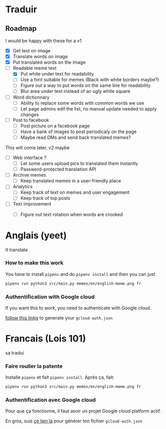 # Traduir

## Roadmap

I would be happy with these for a v1

- [x] Get text on image
- [x] Translate words on image
- [x] Put translated words on the image
- [ ] Readable meme text  
  - [x] Put white under text for readability
  - [ ] Use a font suitable for memes (Black with white borders maybe?)
  - [ ] Figure out a way to put words on the same line for readability
  - [ ] Blur area under text instead of an ugly white square
- [ ] Word dictionnary
  - [ ] Ability to replace some words with common words we use
  - [ ] Let page admins edit the list, no manual update needed to apply changes
- [ ] Post to facebook
  - [ ] Post picture on a facebook page
  - [ ] Have a bank of images to post periodicaly on the page
  - [ ] Maybe read DMs and send back translated memes?

This will come later, v2 maybe

- [ ] Web interface ?
  - [ ] Let some users upload pics to translated them instantly
  - [ ] Password-protected translation API
- [ ] Archive memes
  - [ ] Keep translated memes in a user-friendly place
- [ ] Analytics
  - [ ] Keep track of text on memes and user engagement
  - [ ] Keep track of top posts
- [ ] Text improvement
  - [ ] Figure out text rotation when words are crooked
 

# Anglais (yeet)

It translate

### How to make this work

You have to install `pipenv` and do `pipenv install` and then you can just 

``` sh
pipenv run python3 src/main.py memes/en/english-meme.png fr
```

### Authentification with Google cloud

If you want this to work, you need to authenticate with Google cloud.

[follow this linkg](https://cloud.google.com/docs/authentication/getting-started#linux-or-macos) to generate your `gcloud-auth.json` 

# Francais (Lois 101)

sa tradui

### Faire rouller la patente

Installe `pipenv` et fait `pipenv install`. Après ça, fait:

``` sh
pipenv run python3 src/main.py memes/en/english-meme.png fr
```

### Authentification avec Google cloud

Pour que ça fonctionne, il faut avoir un projet Google cloud platform actif.

En gros, suis [ce lien là](https://cloud.google.com/docs/authentication/getting-started#linux-or-macos) pour générer ton fichier `gcloud-auth.json` 
